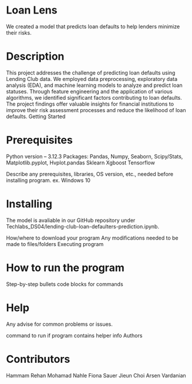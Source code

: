 # Loan Lens

We created a model that predicts loan defaults to help lenders minimize their risks. 

# Description

This project addresses the challenge of predicting loan defaults 
using Lending Club data. We employed data preprocessing, 
exploratory data analysis (EDA), and machine learning models to 
analyze and predict loan statuses. Through feature engineering 
and the application of various algorithms, we identified significant 
factors contributing to loan defaults. The project findings offer 
valuable insights for financial institutions to improve their risk 
assessment processes and reduce the likelihood of loan defaults. 
Getting Started

# Prerequisites 
Python version – 3.12.3
 Packages:
Pandas, Numpy, Seaborn, Scipy/Stats, Matplotlib.pyplot, Hvplot.pandas
Sklearn
Xgboost 
Tensorflow

Describe any prerequisites, libraries, OS version, etc., needed before installing program.
ex. Windows 10

# Installing
The model is avaliable in our GitHub repository under Techlabs_DS04/lending-club-loan-defaulters-prediction.ipynb. 


How/where to download your program
Any modifications needed to be made to files/folders
Executing program

# How to run the program
Step-by-step bullets
code blocks for commands

# Help

Any advise for common problems or issues.

command to run if program contains helper info
Authors

# Contributors 

Hammam Rehan 
Mohamad Nahle
Fiona Sauer 
Jieun Choi
Arsen Vardanian



